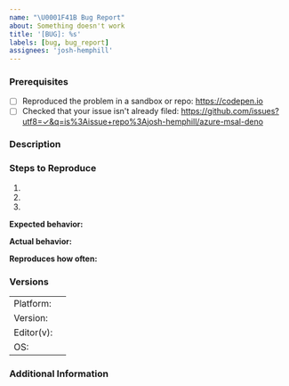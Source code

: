 ```yaml
---
name: "\U0001F41B Bug Report"
about: Something doesn't work
title: '[BUG]: %s'
labels: [bug, bug_report]
assignees: 'josh-hemphill'
---
```


<!--

Have you read Azure-MSAL-Deno's Code of Conduct? By filing an Issue, you are expected to comply with it, including treating everyone with respect: https://github.com/josh-hemphill/azure-msal-deno/.github/CODE_OF_CONDUCT.md

-->

### Prerequisites

  * [ ] Reproduced the problem in a sandbox or repo: <https://codepen.io>
  * [ ] Checked that your issue isn't already filed: <https://github.com/issues?utf8=✓&q=is%3Aissue+repo%3Ajosh-hemphill/azure-msal-deno>

### Description

<!-- Description of the issue -->

### Steps to Reproduce

1. <!-- First Step -->
2. <!-- Second Step -->
3. <!-- and so on… -->

**Expected behavior:**

<!-- What you expect to happen -->

**Actual behavior:**

<!-- What actually happens -->

**Reproduces how often:**

<!-- What percentage of the time does it reproduce? -->

### Versions

|||
| --------- | --- |
| Platform: |     |
| Version:  |     |
| Editor(v):|     |
| OS:       |     |

### Additional Information

<!-- Any additional information, configuration or data that might be necessary to reproduce the issue. -->
